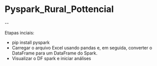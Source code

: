 # Pyspark_Rural_Pottencial

--

Etapas inciais:

- pip install pyspark
- Carregar o arquivo Excel usando pandas e, em seguida, converter o DataFrame para um DataFrame do Spark.
- Visualizar o DF spark e iniciar análises
